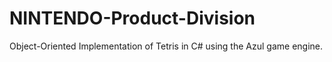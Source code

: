 # NINTENDO-Product-Division

Object-Oriented Implementation of Tetris in C# using the Azul game engine.
